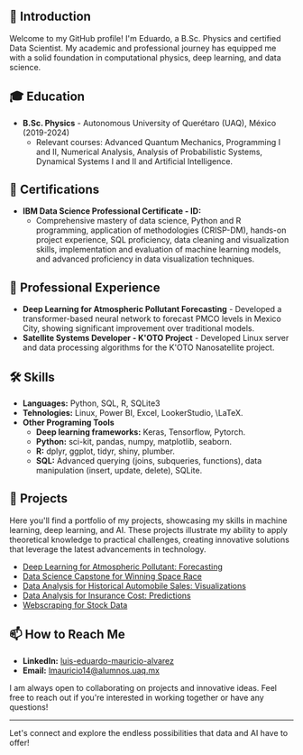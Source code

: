 ## 👋 Introduction
Welcome to my GitHub profile! I'm Eduardo, a B.Sc. Physics and certified Data Scientist. My academic and professional journey has equipped me with a solid foundation in computational physics, deep learning, and data science. 

## 🎓 Education
- **B.Sc. Physics** - Autonomous University of Querétaro (UAQ), México (2019-2024)
  - Relevant courses: Advanced Quantum Mechanics, Programming I and II, Numerical Analysis, Analysis of Probabilistic Systems, Dynamical Systems I and II and Artificial Intelligence.

## 📜 Certifications
- **IBM Data Science Professional Certificate - ID:**
  - Comprehensive mastery of data science, Python and R programming, application of methodologies (CRISP-DM), hands-on project experience, SQL proficiency, data cleaning and visualization skills, implementation and evaluation of machine learning models, and advanced proficiency in data visualization techniques.

## 💼 Professional Experience
- **Deep Learning for Atmospheric Pollutant Forecasting** - Developed a transformer-based neural network to forecast PMCO levels in Mexico City, showing significant improvement over traditional models.
- **Satellite Systems Developer - K'OTO Project** - Developed Linux server and data processing algorithms for the K'OTO Nanosatellite project.

## 🛠 Skills
- **Languages:** Python, SQL, R, SQLite3
- **Tehnologies:** Linux, Power BI, Excel, LookerStudio, \LaTeX.
- **Other Programing Tools**
  - **Deep learning frameworks:** Keras, Tensorflow, Pytorch.
  - **Python:** sci-kit, pandas, numpy, matplotlib, seaborn.
  - **R:** dplyr, ggplot, tidyr, shiny, plumber.
  - **SQL:** Advanced querying (joins, subqueries, functions), data manipulation (insert, update, delete), SQLite.

## 📂 Projects
Here you'll find a portfolio of my projects, showcasing my skills in machine learning, deep learning, and AI. These projects illustrate my ability to apply theoretical knowledge to practical challenges, creating innovative solutions that leverage the latest advancements in technology.

- [Deep Learning for Atmospheric Pollutant: Forecasting](https://github.com/eduardoalvarz/DL-Transformer-PollutantForecasting)
- [Data Science Capstone for Winning Space Race]()
- [Data Analysis for Historical Automobile Sales: Visualizations](https://github.com/eduardoalvarz/Data-Analysis-for-Historical-Automobile-Sales)
- [Data Analysis for Insurance Cost: Predictions](https://github.com/eduardoalvarz/Data-Analysis-For-Insurance-Cost)
- [Webscraping for Stock Data](https://github.com/eduardoalvarz/Webscraping-Stock-Data-Extraction-and-Visualization)

## 📫 How to Reach Me
- **LinkedIn:** [luis-eduardo-mauricio-alvarez](https://www.linkedin.com/in/luis-eduardo-mauricio-alvarez/)
- **Email:** lmauricio14@alumnos.uaq.mx

I am always open to collaborating on projects and innovative ideas. Feel free to reach out if you're interested in working together or have any questions!

---

Let's connect and explore the endless possibilities that data and AI have to offer!

